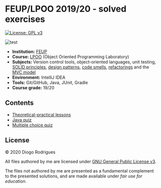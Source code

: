 # FEUP/LPOO 2019/20 - solved exercises

[![License: GPL v3](https://img.shields.io/badge/License-GPLv3-blue.svg)](https://www.gnu.org/licenses/gpl-3.0)

![test](https://github.com/dmfrodrigues/feup-lpoo-ex/workflows/test/badge.svg)

- **Institution:** [FEUP](https://sigarra.up.pt/feup/en/web_page.Inicial)
- **Course:** [LPOO](https://sigarra.up.pt/feup/en/ucurr_geral.ficha_uc_view?pv_ocorrencia_id=436442) (Object Oriented Programming Laboratory)
- **Subjects:** Version control tools, object-oriented languages, unit testing, [SOLID principles](https://en.wikipedia.org/wiki/SOLID), [design patterns](https://refactoring.guru/design-patterns/what-is-pattern), [code smells](https://refactoring.guru/refactoring/smells), [refactorings](https://refactoring.guru/refactoring/what-is-refactoring) and the [MVC model](https://en.wikipedia.org/wiki/Model%E2%80%93view%E2%80%93controller)
- **Environment:** IntelliJ IDEA
- **Tools:** Git/GitHub, Java, JUnit, Gradle
- **Course grade:** 19/20

## Contents

- [Theoretical-practical lessons](tp)
- [Java quiz](exam/java)
- [Multiple choice quiz](exam/teor) 

## License

© 2020 Diogo Rodrigues

All files authored by me are licensed under [GNU General Public License v3](LICENSE).

The files not authored by me are presented as a fundamental complement to the presented solutions, and are made available under *fair use for education*.
